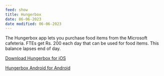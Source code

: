 ```yaml
---
feed: show
title: Hungerbox
date: 06-06-2023
date modified: 06-06-2023
---
```


The Hungerbox app lets you purchase food items from the Microsoft cafeteria. FTEs get Rs. 200 each day that can be used for food items. This balance lapses end of day.

[Download Hungerbox for iOS](https://apps.apple.com/in/app/hungerbox-cafe/id1200146215)

[Hungerbox Android for Android](https://play.google.com/store/apps/details?id=com.hungerbox.customer.common&hl=en_IN&gl=US)
